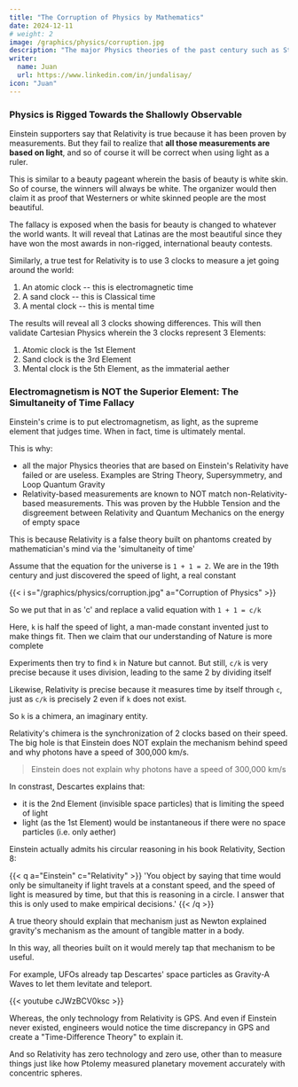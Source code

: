 ```yaml
---
title: "The Corruption of Physics by Mathematics"
date: 2024-12-11
# weight: 2
image: /graphics/physics/corruption.jpg
description: "The major Physics theories of the past century such as String Theory, Supersymmetry, Loop Quantum Gravity are all based on Einstein's Relativity and been all equally useless"
writer:
  name: Juan
  url: https://www.linkedin.com/in/jundalisay/
icon: "Juan"
---
```



### Physics is Rigged Towards the Shallowly Observable

Einstein supporters say that Relativity is true because it has been proven by measurements. But they fail to realize that **all those measurements are based on light**, and so of course it will be correct when using light as a ruler.

This is similar to a beauty pageant wherein the basis of beauty is white skin. So of course, the winners will always be white. The organizer would then claim it as proof that Westerners or white skinned people are the most beautiful. 

The fallacy is exposed when the basis for beauty is changed to whatever the world wants. It will reveal that Latinas are the most beautiful since they have won the most awards in non-rigged, international beauty contests. 

Similarly, a true test for Relativity is to use 3 clocks to measure a jet going around the world:

1. An atomic clock -- this is electromagnetic time
2. A sand clock -- this is Classical time
3. A mental clock -- this is mental time

The results will reveal all 3 clocks showing differences. This will then validate Cartesian Physics wherein the 3 clocks represent 3 Elements:

1. Atomic clock is the 1st Element
2. Sand clock is the 3rd Element
3. Mental clock is the 5th Element, as the immaterial aether


### Electromagnetism is NOT the Superior Element: The Simultaneity of Time Fallacy

Einstein's crime is to put electromagnetism, as light, as the supreme element that judges time. When in fact, time is ultimately mental. 

This is why:
- all the major Physics theories that are based on Einstein's Relativity have failed or are useless. Examples are String Theory, Supersymmetry, and Loop Quantum Gravity
- Relativity-based measurements are known to NOT match non-Relativity-based measurements. This was proven by the Hubble Tension and the disgreement between Relativity and Quantum Mechanics on the energy of empty space

This is because Relativity is a false theory built on phantoms created by mathematician's mind via the 'simultaneity of time'

Assume that the equation for the universe is `1 + 1 = 2`. We are in the 19th century and just discovered the speed of light, a real constant

{{< i s="/graphics/physics/corruption.jpg" a="Corruption of Physics" >}}


So we put that in as 'c' and replace a valid equation with `1 + 1 = c/k`

Here, `k` is half the speed of light, a man-made constant invented just to make things fit. Then we claim that our understanding of Nature is more complete

Experiments then try to find `k` in Nature but cannot. But still, `c/k` is very precise because it uses division, leading to the same 2 by dividing itself

Likewise, Relativity is precise because it measures time by itself through `c`, just as `c/k` is precisely 2 even if `k` does not exist.

So `k` is a chimera, an imaginary entity.

Relativity's chimera is the synchronization of 2 clocks based on their speed. The big hole is that Einstein does NOT explain the mechanism behind speed and why photons have a speed of 300,000 km/s. 

> Einstein does not explain why photons have a speed of 300,000 km/s

In constrast, Descartes explains that:
- it is the 2nd Element (invisible space particles) that is limiting the speed of light
- light (as the 1st Element) would be instantaneous if there were no space particles (i.e. only aether)


Einstein actually admits his circular reasoning in his book Relativity, Section 8: 

{{< q a="Einstein" c="Relativity" >}}
'You object by saying that time would only be simultaneity if light travels at a constant speed, and the speed of light is measured by time, but that this is reasoning in a circle. I answer that this is only used to make empirical decisions.'
{{< /q >}}


A true theory should explain that mechanism just as Newton explained gravity's mechanism as the amount of tangible matter in a body.

In this way, all theories built on it would merely tap that mechanism to be useful. 

For example, UFOs already tap Descartes' space particles as Gravity-A Waves to let them levitate and teleport. 

{{< youtube cJWzBCV0ksc >}}

Whereas, the only technology from Relativity is GPS. And even if Einstein never existed, engineers would notice the time discrepancy in GPS and create a "Time-Difference Theory" to explain it.

And so Relativity has zero technology and zero use, other than to measure things just like how Ptolemy measured planetary movement accurately with concentric spheres. 